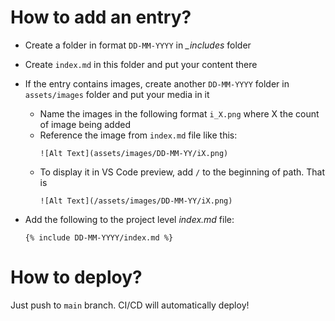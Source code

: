 # How to add an entry?

- Create a folder in format `DD-MM-YYYY` in _\_includes_ folder
- Create `index.md` in this folder and put your content there
- If the entry contains images, create another `DD-MM-YYYY` folder in `assets/images` folder and put your media in it

  - Name the images in the following format `i_X.png` where X the count of image being added
  - Reference the image from `index.md` file like this:
    ```
    ![Alt Text](assets/images/DD-MM-YY/iX.png)
    ```
  - To display it in VS Code preview, add `/` to the beginning of path. That is
    ```
    ![Alt Text](/assets/images/DD-MM-YY/iX.png)
    ```

- Add the following to the project level _index.md_ file:
  ```
  {% include DD-MM-YYYY/index.md %}
  ```

# How to deploy?

Just push to `main` branch. CI/CD will automatically deploy!
